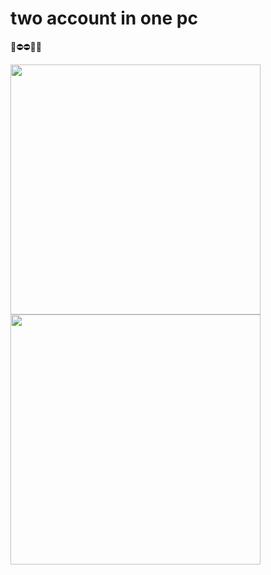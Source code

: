 # two account in one pc

 

🌿⛔⛔🔼🔼

<img src="https://www.refinery29.com/images/10549259.jpg"   width="400"/>
<img src="https://images-na.ssl-images-amazon.com/images/I/51wc7L9FaoL._SX351_BO1,204,203,200_.jpg"   width="400"/>

